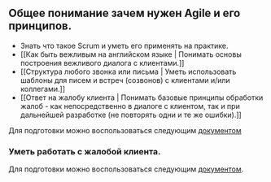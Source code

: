 ## Общее понимание зачем нужен Agile и его принципов.

- Знать что такое Scrum и уметь его применять на практике.
- [[Как быть вежливым на английском языке | Понимать основы построения  вежливого диалога с клиентами.]]
- [[Структура любого звонка или письма | Уметь использовать  шаблоны для писем и встреч (созвонов) с клиентами и/или коллегами.]]
- [[Ответ на жалобу клиента | Понимать базовые принципы обработки жалоб  - как непосредственно в диалоге с клиентом, так и при дальнейшей разработке (не повторять одни и те же ошибки).]]

Для подготовки можно воспользоваться следующим [документом](https://docs.google.com/document/d/1BZVkapdt1FbB37-xM81qvp1kavC55YVdDWpM-juFI24/edit#heading=h.2pwd84qwrlre)

### Уметь работать с жалобой клиента.

Для подготовки можно воспользоваться следующим [документом](https://docs.google.com/document/d/1_ncins5MI_GoMd7fxLmU-wHYVGNlRWX1VdVCwrIYt6A/edit#heading=h.ay6af5ryq9e0).
